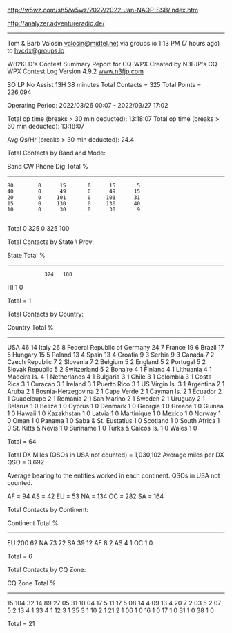 http://w5wz.com/sh5/w5wz/2022/2022-Jan-NAQP-SSB/index.htm

http://analyzer.adventureradio.de/

---

Tom & Barb Valosin valosin@midtel.net via groups.io
1:13 PM (7 hours ago)
to hvcdx@groups.io

WB2KLD's Contest Summary Report for CQ-WPX
Created by N3FJP's CQ WPX Contest Log
Version 4.9.2 www.n3fjp.com

SO LP No Assist 13H 38 minutes
Total Contacts = 325
Total Points = 226,094

Operating Period: 2022/03/26 00:07 - 2022/03/27 17:02

Total op time (breaks > 30 min deducted): 13:18:07
Total op time (breaks > 60 min deducted): 13:18:07

Avg Qs/Hr (breaks > 30 min deducted): 24.4

Total Contacts by Band and Mode:

Band CW Phone Dig Total %

---

    80        0      15       0      15       5
    40        0      49       0      49      15
    20        0     101       0     101      31
    15        0     130       0     130      40
    10        0      30       0      30       9
             --   -----     ---   -----     ---

Total 0 325 0 325 100

Total Contacts by State \ Prov:

State Total %

---

                324   100

HI 1 0

Total = 1

Total Contacts by Country:

Country Total %

---

USA 46 14
Italy 26 8
Federal Republic of Germany 24 7
France 19 6
Brazil 17 5
Hungary 15 5
Poland 13 4
Spain 13 4
Croatia 9 3
Serbia 9 3
Canada 7 2
Czech Republic 7 2
Slovenia 7 2
Belgium 5 2
England 5 2
Portugal 5 2
Slovak Republic 5 2
Switzerland 5 2
Bonaire 4 1
Finland 4 1
Lithuania 4 1
Madeira Is. 4 1
Netherlands 4 1
Bulgaria 3 1
Chile 3 1
Colombia 3 1
Costa Rica 3 1
Curacao 3 1
Ireland 3 1
Puerto Rico 3 1
US Virgin Is. 3 1
Argentina 2 1
Aruba 2 1
Bosnia-Herzegovina 2 1
Cape Verde 2 1
Cayman Is. 2 1
Ecuador 2 1
Guadeloupe 2 1
Romania 2 1
San Marino 2 1
Sweden 2 1
Uruguay 2 1
Belarus 1 0
Belize 1 0
Cyprus 1 0
Denmark 1 0
Georgia 1 0
Greece 1 0
Guinea 1 0
Hawaii 1 0
Kazakhstan 1 0
Latvia 1 0
Martinique 1 0
Mexico 1 0
Norway 1 0
Oman 1 0
Panama 1 0
Saba & St. Eustatius 1 0
Scotland 1 0
South Africa 1 0
St. Kitts & Nevis 1 0
Suriname 1 0
Turks & Caicos Is. 1 0
Wales 1 0

Total = 64

Total DX Miles (QSOs in USA not counted) = 1,030,102
Average miles per DX QSO = 3,692

Average bearing to the entities worked in each continent.
QSOs in USA not counted.

AF = 94
AS = 42
EU = 53
NA = 134
OC = 282
SA = 164

Total Contacts by Continent:

Continent Total %

---

EU 200 62
NA 73 22
SA 39 12
AF 8 2
AS 4 1
OC 1 0

Total = 6

Total Contacts by CQ Zone:

CQ Zone Total %

---

15 104 32
14 89 27
05 31 10
04 17 5
11 17 5
08 14 4
09 13 4
20 7 2
03 5 2
07 5 2
13 4 1
33 4 1
12 3 1
35 3 1
10 2 1
21 2 1
06 1 0
16 1 0
17 1 0
31 1 0
38 1 0

Total = 21
